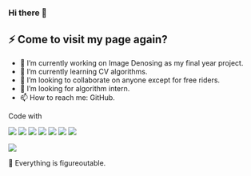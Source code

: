 ### Hi there 👋
## ⚡ Come to visit my page again? 

<!-- **FishCatCake/FishCatCake** is a ✨ _special_ ✨ repository because its `README.md` (this file) appears on your GitHub profile. -->

- 🔭 I’m currently working on Image Denosing as my final year project.
- 🌱 I’m currently learning CV algorithms.
- 👯 I’m looking to collaborate on anyone except for free riders.
- 🤔 I’m looking for algorithm intern.
- 📫 How to reach me: GitHub.

Code with  

![](https://img.shields.io/badge/Python-blue)
![](https://img.shields.io/badge/Tensorflow-orange)
![](https://img.shields.io/badge/Pytorch-red)
![](https://img.shields.io/badge/C++-blueviolet)
![](https://img.shields.io/badge/Vue.js-green)
![](https://img.shields.io/badge/Node.js-9cf)
![](https://img.shields.io/badge/SpringBoot-green)

![](https://img.shields.io/badge/JetBrains-fans-brightgreen)

💬 Everything is figureoutable.



<!-- 
- 🔭 I’m currently working on loads of assignments...
- 🌱 I’m currently learning DotNet
- 👯 I’m looking to collaborate on anyone except for freeriders 
- 🤔 I’m looking for help with algorithms
- 💬 We could be friends as long as you like Zhou Shen or his songs :)
- 📫 How to reach me: GitHub -->
